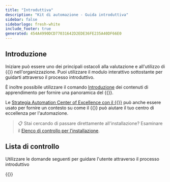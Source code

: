 ```yaml
---
title: "Introduttiva"
description: "Kit di automazione - Guida introduttiva"
sidebar: false
sidebarlogo: fresh-white
include_footer: true
generated: 454A4990DCD77031642D2EDE36FE235A40DF66E0
---
```


## Introduzione

Iniziare può essere uno dei principali ostacoli alla valutazione e all'utilizzo di {{<product-name>}} nell'organizzazione. Puoi utilizzare il modulo interattivo sottostante per guidarti attraverso il processo introduttivo.

È inoltre possibile utilizzare il comando [Introduzione](https://learn.microsoft.com/power-automate/guidance/automation-kit/overview/introduction) dei contenuti di apprendimento per fornire una panoramica del {{<product-name>}}.

Le [Strategia Automation Center of Excellence con il {{<product-name>}}](https://learn.microsoft.com/power-automate/guidance/automation-kit/overview/automation-coe-strategy) può anche essere usato per fornire un contesto su come il {{<product-name>}} può aiutare il tuo centro di eccellenza per l'automazione.

> 📋 Stai cercando di passare direttamente all'installazione? Esaminare il [Elenco di controllo per l'installazione](/it/get-started/install-checklist).

## Lista di controllo

Utilizzare le domande seguenti per guidare l'utente attraverso il processo introduttivo

{{<questions name="/content/it/checklist.json" completed="Grazie per il tuo feedback introduttivo" shownavigationbuttons="false" locale="it">}}
